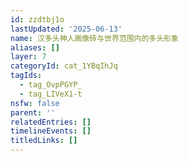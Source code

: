 ```yaml
---
id: zzdtbj1o
lastUpdated: '2025-06-13'
name: 汉多头神人画像砖与世界范围内的多头形象
aliases: []
layer: 7
categoryId: cat_1YBqIhJq
tagIds:
  - tag_OvpPGYP_
  - tag_LIVeX1-t
nsfw: false
parent: ''
relatedEntries: []
timelineEvents: []
titledLinks: []
---
```


